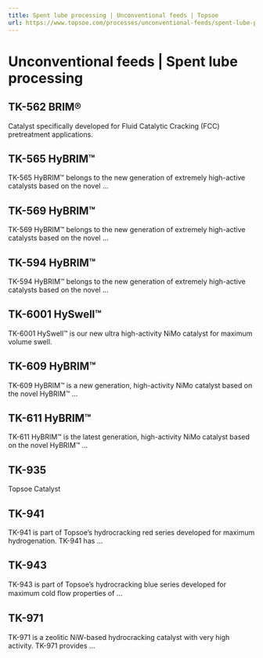 ```yaml
---
title: Spent lube processing | Unconventional feeds | Topsoe
url: https://www.topsoe.com/processes/unconventional-feeds/spent-lube-processing#main-content
---
```


# Unconventional feeds | Spent lube processing

## TK-562 BRIM®

Catalyst specifically developed for Fluid Catalytic Cracking (FCC) pretreatment applications.

## TK-565 HyBRIM™

TK-565 HyBRIM™ belongs to the new generation of extremely high-active catalysts based on the novel ...

## TK-569 HyBRIM™

TK-569 HyBRIM™ belongs to the new generation of extremely high-active catalysts based on the novel ...

## TK-594 HyBRIM™

TK-594 HyBRIM™ belongs to the new generation of extremely high-active catalysts based on the novel ...

## TK-6001 HySwell™

TK-6001 HySwell™ is our new ultra high-activity NiMo catalyst for maximum volume swell.

## TK-609 HyBRIM™

TK-609 HyBRIM™ is a new generation, high-activity NiMo catalyst based on the novel HyBRIM™ ...

## TK-611 HyBRIM™

TK-611 HyBRIM™ is the latest generation, high-activity NiMo catalyst based on the novel HyBRIM™ ...

## TK-935

Topsoe Catalyst

## TK-941

TK-941 is part of Topsoe’s hydrocracking red series developed for maximum hydrogenation. TK-941 has ...

## TK-943

TK-943 is part of Topsoe’s hydrocracking blue series developed for maximum cold ﬂow properties of ...

## TK-971

TK-971 is a zeolitic NiW-based hydrocracking catalyst with very high activity. TK-971 provides ...